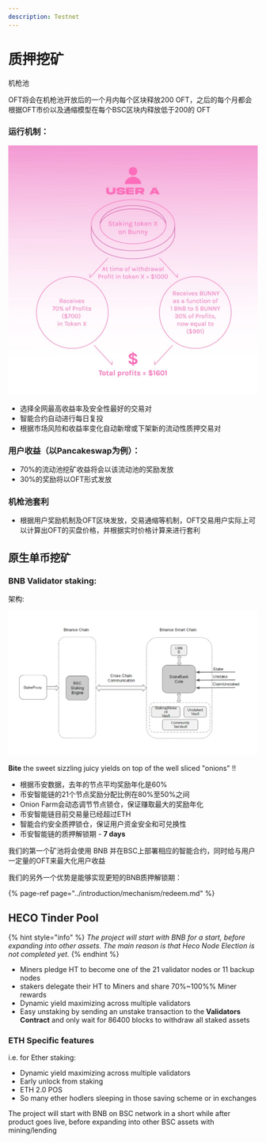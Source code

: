 ```yaml
---
description: Testnet
---
```


# 质押挖矿

机枪池

OFT将会在机枪池开放后的一个月内每个区块释放200 OFT，之后的每个月都会根据OFT市价以及通缩模型在每个BSC区块内释放低于200的 OFT

### 运行机制：

![](../.gitbook/assets/image%20%284%29.png)

* 选择全网最高收益率及安全性最好的交易对
* 智能合约自动进行每日复投
* 根据市场风险和收益率变化自动新增或下架新的流动性质押交易对

### 用户收益（以Pancakeswap为例）：

* 70%的流动池挖矿收益将会以该流动池的奖励发放
* 30%的奖励将以OFT形式发放

### 机枪池套利

* 根据用户奖励机制及OFT区块发放，交易通缩等机制，OFT交易用户实际上可以计算出OFT的买盘价格，并根据实时价格计算来进行套利

## 原生单币挖矿



### BNB Validator staking:

架构:

![](../.gitbook/assets/image%20%282%29.png)

**Bite** the sweet sizzling juicy yields on top of the well sliced "onions" !!

* 根据币安数据，去年的节点平均奖励年化是60%
* 币安智能链的21个节点奖励分配比例在80%至50%之间
* Onion Farm会动态调节节点锁仓，保证赚取最大的奖励年化
* 币安智能链目前交易量已经超过ETH
* 智能合约安全质押锁仓，保证用户资金安全和可兑换性
* 币安智能链的质押解锁期 - **7 days**

我们的第一个矿池将会使用 BNB 并在BSC上部署相应的智能合约，同时给与用户一定量的OFT来最大化用户收益

我们的另外一个优势是能够实现更短的BNB质押解锁期：

{% page-ref page="../introduction/mechanism/redeem.md" %}

## HECO Tinder Pool

{% hint style="info" %}
_The project will start with BNB for a start, before expanding into other assets. The main reason is that Heco Node Election is not completed yet._
{% endhint %}

* Miners pledge HT to become one of the 21 validator nodes or 11 backup nodes
* stakers delegate their HT to Miners and share 70%~100%% Miner rewards
* Dynamic yield maximizing across multiple validators
* Easy unstaking by sending  an unstake transaction to the **Validators Contract** and only wait for 86400 blocks to withdraw all staked assets

### ETH Specific features

i.e. for Ether staking:

* Dynamic yield maximizing across multiple validators
* Early unlock from staking
* ETH 2.0 POS
* So many ether hodlers sleeping in those saving scheme or in exchanges

The project will start with BNB on BSC network in a short while after product goes live, before expanding into other BSC assets with mining/lending

